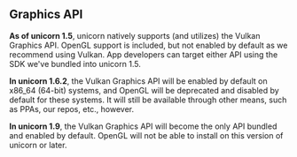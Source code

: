 ## Graphics API
**As of unicorn 1.5**, unicorn natively supports (and utilizes) the Vulkan Graphics API. OpenGL support is included, but not enabled by default as we recommend using Vulkan. App developers can target either API using the SDK we've bundled into unicorn 1.5.

**In unicorn 1.6.2**, the Vulkan Graphics API will be enabled by default on x86_64 (64-bit) systems, and OpenGL will be deprecated and disabled by default for these systems. It will still be available through other means, such as PPAs, our repos, etc., however.

**In unicorn 1.9**, the Vulkan Graphics API will become the only API bundled and enabled by default. OpenGL will not be able to install on this version of unicorn or later.
